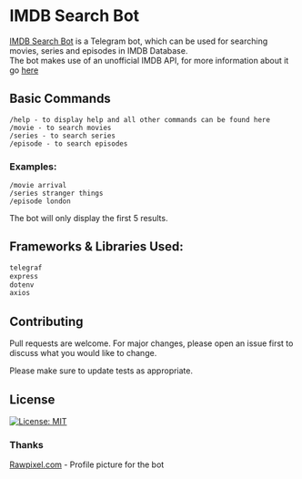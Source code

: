 # IMDB Search Bot

[IMDB Search Bot](https://t.me/IMDBSearch_001_bot) is a Telegram bot, which can be used for searching movies, series and episodes in IMDB Database.  
The bot makes use of an unofficial IMDB API, for more information about it go [here](https://imdb-api.com/)

## Basic Commands

```
/help - to display help and all other commands can be found here
/movie - to search movies
/series - to search series
/episode - to search episodes

```
### Examples:
```
/movie arrival
/series stranger things
/episode london

```

The bot will only display the first 5 results.

## Frameworks & Libraries Used:
```js
telegraf
express
dotenv
axios
```

## Contributing
Pull requests are welcome. For major changes, please open an issue first to discuss what you would like to change.

Please make sure to update tests as appropriate.

## License
[![License: MIT](https://img.shields.io/badge/License-MIT-yellow.svg)](https://opensource.org/licenses/MIT)


### Thanks

[Rawpixel.com](https://www.freepik.com/vectors/technology) - Profile picture for the bot